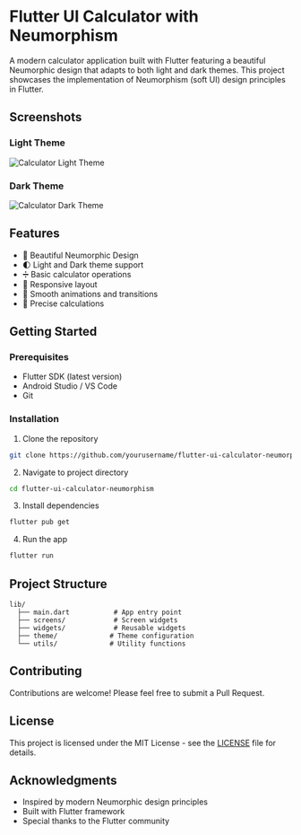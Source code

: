 # Flutter UI Calculator with Neumorphism

A modern calculator application built with Flutter featuring a beautiful Neumorphic design that adapts to both light and dark themes. This project showcases the implementation of Neumorphism (soft UI) design principles in Flutter.

## Screenshots

### Light Theme
![Calculator Light Theme](https://user-images.githubusercontent.com/37796466/111639879-9f783980-8836-11eb-87f8-1748d5897ddc.png)

### Dark Theme
![Calculator Dark Theme](https://user-images.githubusercontent.com/37796466/111639893-a2732a00-8836-11eb-8074-971529201e70.png)

## Features

- 🎨 Beautiful Neumorphic Design
- 🌓 Light and Dark theme support
- ➗ Basic calculator operations
- 📱 Responsive layout
- 💫 Smooth animations and transitions
- 🎯 Precise calculations

## Getting Started

### Prerequisites

- Flutter SDK (latest version)
- Android Studio / VS Code
- Git

### Installation

1. Clone the repository
```bash
git clone https://github.com/yourusername/flutter-ui-calculator-neumorphism.git
```

2. Navigate to project directory
```bash
cd flutter-ui-calculator-neumorphism
```

3. Install dependencies
```bash
flutter pub get
```

4. Run the app
```bash
flutter run
```

## Project Structure

```
lib/
  ├── main.dart           # App entry point
  ├── screens/            # Screen widgets
  ├── widgets/            # Reusable widgets
  ├── theme/             # Theme configuration
  └── utils/             # Utility functions
```

## Contributing

Contributions are welcome! Please feel free to submit a Pull Request.

## License

This project is licensed under the MIT License - see the [LICENSE](LICENSE) file for details.

## Acknowledgments

- Inspired by modern Neumorphic design principles
- Built with Flutter framework
- Special thanks to the Flutter community
